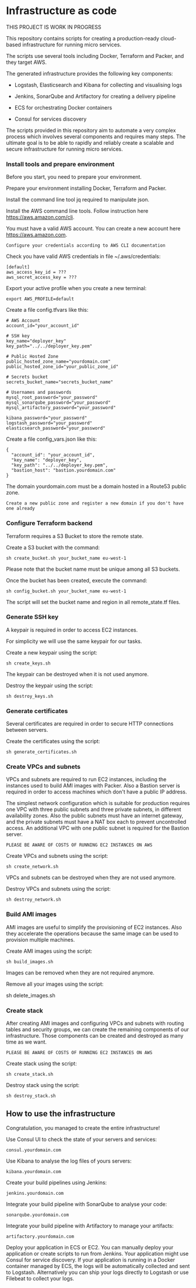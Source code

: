 # Infrastructure as code

THIS PROJECT IS WORK IN PROGRESS

This repository contains scripts for creating a production-ready cloud-based infrastructure for running micro services.

The scripts use several tools including Docker, Terraform and Packer, and they target AWS.

The generated infrastructure provides the following key components:

- Logstash, Elasticsearch and Kibana for collecting and visualising logs

- Jenkins, SonarQube and Artifactory for creating a delivery pipeline

- ECS for orchestrating Docker containers

- Consul for services discovery

The scripts provided in this repository aim to automate a very complex process which involves several components and requires many steps.
The ultimate goal is to be able to rapidly and reliably create a scalable and secure infrastructure for running micro services.

### Install tools and prepare environment

Before you start, you need to prepare your environment.

Prepare your environment installing Docker, Terraform and Packer.

Install the command line tool jq required to manipulate json.

Install the AWS command line tools. Follow instruction here https://aws.amazon.com/cli.

You must have a valid AWS account. You can create a new account here https://aws.amazon.com.

    Configure your credentials according to AWS CLI documentation

Check you have valid AWS credentials in file ~/.aws/credentials:

    [default]
    aws_access_key_id = ???
    aws_secret_access_key = ???

Export your active profile when you create a new terminal:

    export AWS_PROFILE=default

Create a file config.tfvars like this:

    # AWS Account
    account_id="your_account_id"

    # SSH key
    key_name="deployer_key"
    key_path="../../deployer_key.pem"

    # Public Hosted Zone
    public_hosted_zone_name="yourdomain.com"
    public_hosted_zone_id="your_public_zone_id"

    # Secrets bucket
    secrets_bucket_name="secrets_bucket_name"

    # Usernames and passwords
    mysql_root_password="your_password"
    mysql_sonarqube_password="your_password"
    mysql_artifactory_password="your_password"

    kibana_password="your_password"
    logstash_password="your_password"
    elasticsearch_password="your_password"

Create a file config_vars.json like this:

    {
      "account_id": "your_account_id",
      "key_name": "deployer_key",
      "key_path": "../../deployer_key.pem",
      "bastion_host": "bastion.yourdomain.com"
    }

The domain yourdomain.com must be a domain hosted in a Route53 public zone.

    Create a new public zone and register a new domain if you don't have one already

### Configure Terraform backend

Terraform requires a S3 Bucket to store the remote state.

Create a S3 bucket with the command:

    sh create_bucket.sh your_bucket_name eu-west-1

Please note that the bucket name must be unique among all S3 buckets.

Once the bucket has been created, execute the command:

    sh config_bucket.sh your_bucket_name eu-west-1

The script will set the bucket name and region in all remote_state.tf files.

### Generate SSH key

A keypair is required in order to access EC2 instances.

For simplicity we will use the same keypair for our tasks.

Create a new keypair using the script:

    sh create_keys.sh

The keypair can be destroyed when it is not used anymore.

Destroy the keypair using the script:

    sh destroy_keys.sh

### Generate certificates

Several certificates are required in order to secure HTTP connections between servers.

Create the certificates using the script:

    sh generate_certificates.sh

### Create VPCs and subnets

VPCs and subnets are required to run EC2 instances, including the instances used to build AMI images with Packer.
Also a Bastion server is required in order to access machines which don't have a public IP address.

The simplest network configuration which is suitable for production requires one VPC with three public subnets and three private subnets, in different availability zones.
Also the public subnets must have an internet gateway, and the private subnets must have a NAT box each to prevent uncontrolled access.
An additional VPC with one public subnet is required for the Bastion server.

    PLEASE BE AWARE OF COSTS OF RUNNING EC2 INSTANCES ON AWS

Create VPCs and subnets using the script:

    sh create_network.sh

VPCs and subnets can be destroyed when they are not used anymore.

Destroy VPCs and subnets using the script:

    sh destroy_network.sh

### Build AMI images

AMI images are useful to simplify the provisioning of EC2 instances.
Also they accelerate the operations because the same image can be used to provision multiple machines.

Create AMI images using the script:

    sh build_images.sh

Images can be removed when they are not required anymore.

Remove all your images using the script:

  sh delete_images.sh

### Create stack

After creating AMI images and configuring VPCs and subnets with routing tables and security groups, we can create
the remaining components of our infrastructure. Those components can be created and destroyed as many time as we want.

    PLEASE BE AWARE OF COSTS OF RUNNING EC2 INSTANCES ON AWS

Create stack using the script:

    sh create_stack.sh

Destroy stack using the script:

    sh destroy_stack.sh

## How to use the infrastructure

Congratulation, you managed to create the entire infrastructure!

Use Consul UI to check the state of your servers and services:

    consul.yourdomain.com

Use Kibana to analyse the log files of yours servers:

    kibana.yourdomain.com

Create your build pipelines using Jenkins:

    jenkins.yourdomain.com

Integrate your build pipeline with SonarQube to analyse your code:

    sonarqube.yourdomain.com

Integrate your build pipeline with Artifactory to manage your artifacts:

    artifactory.yourdomain.com

Deploy your application in ECS or EC2. You can manually deploy your application or create scripts to run from Jenkins.
Your application might use Consul for service discovery. If your application is running in a Docker container managed
by ECS, the logs will be automatically collected and sent to Logstash. Alternatively you can ship your logs directly
to Logstash or use Filebeat to collect your logs.
